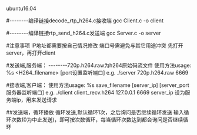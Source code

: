 ubuntu16.04

#--------编译链接decode_rtp_h264.c接收端
gcc Client.c -o client

#--------编译链接rtp_send_h264.c发送端
gcc Server.c -o server


#注意事项
IP地址都需要按自己情况修改
端口号需避免与其它用途冲突
先打开server，再打开client

#发送端,服务端：
--------720p.h264.raw为h264原始码流文件
使用方法usage: %s <H264_filename> [port设置监听端口]
e.g.	./server 720p.h264.raw 6669

#接收端,客户端：
使用方法usage: %s save_filename [server_ip] [server_port服务器监听端口]
e.g.	./client client_recv.h264 127.0.0.1 6669
server_ip 设为服务端ip，用来发送请求

##发送端，循环播放
循环发送,默认循环1次，之后询问是否继续循环发送
输入循环次数(0为中止发送)，即可按次数循环，每当循环次数达到都会询问是否继续循环
